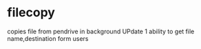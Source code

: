 # filecopy

copies file from pendrive in background
UPdate 1 
ability to get file name,destination form users

